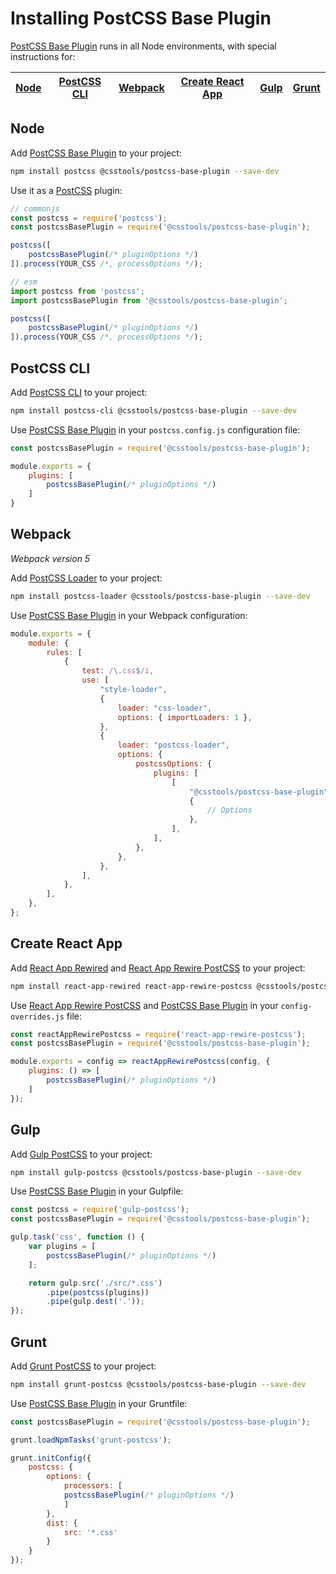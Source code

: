 # Installing PostCSS Base Plugin

[PostCSS Base Plugin] runs in all Node environments, with special instructions for:

| [Node](#node) | [PostCSS CLI](#postcss-cli) | [Webpack](#webpack) | [Create React App](#create-react-app) | [Gulp](#gulp) | [Grunt](#grunt) |
| --- | --- | --- | --- | --- | --- |

## Node

Add [PostCSS Base Plugin] to your project:

```bash
npm install postcss @csstools/postcss-base-plugin --save-dev
```

Use it as a [PostCSS] plugin:

```js
// commonjs
const postcss = require('postcss');
const postcssBasePlugin = require('@csstools/postcss-base-plugin');

postcss([
	postcssBasePlugin(/* pluginOptions */)
]).process(YOUR_CSS /*, processOptions */);
```

```js
// esm
import postcss from 'postcss';
import postcssBasePlugin from '@csstools/postcss-base-plugin';

postcss([
	postcssBasePlugin(/* pluginOptions */)
]).process(YOUR_CSS /*, processOptions */);
```

## PostCSS CLI

Add [PostCSS CLI] to your project:

```bash
npm install postcss-cli @csstools/postcss-base-plugin --save-dev
```

Use [PostCSS Base Plugin] in your `postcss.config.js` configuration file:

```js
const postcssBasePlugin = require('@csstools/postcss-base-plugin');

module.exports = {
	plugins: [
		postcssBasePlugin(/* pluginOptions */)
	]
}
```

## Webpack

_Webpack version 5_

Add [PostCSS Loader] to your project:

```bash
npm install postcss-loader @csstools/postcss-base-plugin --save-dev
```

Use [PostCSS Base Plugin] in your Webpack configuration:

```js
module.exports = {
	module: {
		rules: [
			{
				test: /\.css$/i,
				use: [
					"style-loader",
					{
						loader: "css-loader",
						options: { importLoaders: 1 },
					},
					{
						loader: "postcss-loader",
						options: {
							postcssOptions: {
								plugins: [
									[
										"@csstools/postcss-base-plugin",
										{
											// Options
										},
									],
								],
							},
						},
					},
				],
			},
		],
	},
};
```

## Create React App

Add [React App Rewired] and [React App Rewire PostCSS] to your project:

```bash
npm install react-app-rewired react-app-rewire-postcss @csstools/postcss-base-plugin --save-dev
```

Use [React App Rewire PostCSS] and [PostCSS Base Plugin] in your
`config-overrides.js` file:

```js
const reactAppRewirePostcss = require('react-app-rewire-postcss');
const postcssBasePlugin = require('@csstools/postcss-base-plugin');

module.exports = config => reactAppRewirePostcss(config, {
	plugins: () => [
		postcssBasePlugin(/* pluginOptions */)
	]
});
```

## Gulp

Add [Gulp PostCSS] to your project:

```bash
npm install gulp-postcss @csstools/postcss-base-plugin --save-dev
```

Use [PostCSS Base Plugin] in your Gulpfile:

```js
const postcss = require('gulp-postcss');
const postcssBasePlugin = require('@csstools/postcss-base-plugin');

gulp.task('css', function () {
	var plugins = [
		postcssBasePlugin(/* pluginOptions */)
	];

	return gulp.src('./src/*.css')
		.pipe(postcss(plugins))
		.pipe(gulp.dest('.'));
});
```

## Grunt

Add [Grunt PostCSS] to your project:

```bash
npm install grunt-postcss @csstools/postcss-base-plugin --save-dev
```

Use [PostCSS Base Plugin] in your Gruntfile:

```js
const postcssBasePlugin = require('@csstools/postcss-base-plugin');

grunt.loadNpmTasks('grunt-postcss');

grunt.initConfig({
	postcss: {
		options: {
			processors: [
			postcssBasePlugin(/* pluginOptions */)
			]
		},
		dist: {
			src: '*.css'
		}
	}
});
```

[Gulp PostCSS]: https://github.com/postcss/gulp-postcss
[Grunt PostCSS]: https://github.com/nDmitry/grunt-postcss
[PostCSS]: https://github.com/postcss/postcss
[PostCSS CLI]: https://github.com/postcss/postcss-cli
[PostCSS Loader]: https://github.com/postcss/postcss-loader
[PostCSS Base Plugin]: https://github.com/csstools/postcss-plugins/tree/main/plugins/postcss-base-plugin
[React App Rewire PostCSS]: https://github.com/csstools/react-app-rewire-postcss
[React App Rewired]: https://github.com/timarney/react-app-rewired
